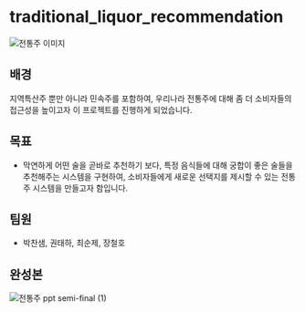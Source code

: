 # traditional_liquor_recommendation

![전통주 이미지](https://user-images.githubusercontent.com/85976362/204749432-1b5034bd-f95c-4e27-8800-22e97703fa5f.jpeg)

## 배경
지역특산주 뿐만 아니라 민속주를 포함하여, 우리나라 전통주에 대해 좀 더 소비자들의 접근성을 높이고자 이 프로젝트를 진행하게 되었습니다.


## 목표
- 막연하게 어떤 술을 곧바로 추천하기 보다, 특정 음식들에 대해 궁합이 좋은 술들을 추천해주는 시스템을 구현하여,
소비자들에게 새로운 선택지를 제시할 수 있는 전통주 시스템을 만들고자 함입니다.

## 팀원
- 박찬샘, 권태하, 최순제, 장철호

## 완성본
![전통주 ppt  semi-final (1)](https://user-images.githubusercontent.com/85976362/204750065-4a0eed1f-d5a5-4fe4-95f2-e51729aaf99d.jpg)
